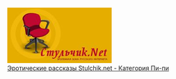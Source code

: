 ![](Эротические%20рассказы%20Stulchik.net%20-%20Категория%20Пи-пи.jpg)  
[Эротические рассказы Stulchik.net - Категория Пи-пи](Эротические%20рассказы%20Stulchik.net%20-%20Категория%20Пи-пи.md)
